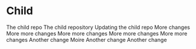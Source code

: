 # Child
The child repo
The child repository
Updating the child repo
More changes
More more changes
More more changes
More more changes
More more changes
Another change
Moire
Another change
Another change
